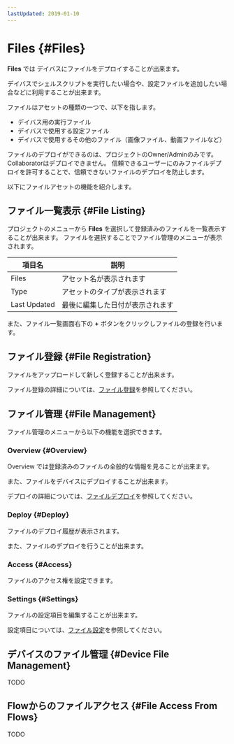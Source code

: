 ```yaml
---
lastUpdated: 2019-01-10
---
```


# Files {#Files}

**Files** では デイバスにファイルをデプロイすることが出来ます。

デイバスでシェルスクリプトを実行したい場合や、設定ファイルを追加したい場合などに利用することが出来ます。

ファイルはアセットの種類の一つで、以下を指します。

- デイバス用の実行ファイル
- デイバスで使用する設定ファイル
- デイバスで使用するその他のファイル（画像ファイル、動画ファイルなど）

ファイルのデプロイができるのは、プロジェクトのOwner/Adminのみです。Collaboratorはデプロイできません。
信頼できるユーザーにのみファイルデプロイを許可することで、信頼できないファイルのデプロイを防止します。

以下にファイルアセットの機能を紹介します。

## ファイル一覧表示 {#File Listing}

プロジェクトのメニューから **Files** を選択して登録済みのファイルを一覧表示することが出来ます。
ファイルを選択することでファイル管理のメニューが表示されます。

| 項目名 | 説明 |
| --- | --- |
| Files | アセット名が表示されます |
| Type | アセットのタイプが表示されます |
| Last Updated | 最後に編集した日付が表示されます |

また、ファイル一覧画面右下の **+** ボタンをクリックしファイルの登録を行います。

## ファイル登録 {#File Registration}

ファイルをアップロードして新しく登録することが出来ます。

ファイル登録の詳細については、[ファイル登録](RegisterFile.md)を参照してください。

## ファイル管理 {#File Management}

ファイル管理のメニューから以下の機能を選択できます。

### Overview {#Overview}

Overview では登録済みのファイルの全般的な情報を見ることが出来ます。

また、ファイルをデバイスにデプロイすることが出来ます。

デプロイの詳細については、[ファイルデプロイ](DeployFile.md)を参照してください。

### Deploy {#Deploy}

ファイルのデプロイ履歴が表示されます。

また、ファイルのデプロイを行うことが出来ます。

### Access {#Access}

ファイルのアクセス権を設定できます。

### Settings {#Settings}

ファイルの設定項目を編集することが出来ます。

設定項目については、[ファイル設定](FileSettings.md)を参照してください。

## デバイスのファイル管理 {#Device File Management}

TODO

## Flowからのファイルアクセス {#File Access From Flows}

TODO
